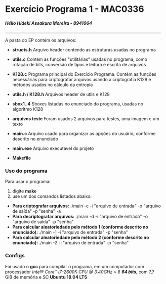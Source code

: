 # Exercício Programa 1 - MAC0336

##### Hélio Hideki Assakura Moreira - 8941064

___

A pasta do EP contém os arquivos:

* **structs.h**
  Arquivo header contendo as estruturas usadas no programa

* **utils.c**
  Contém as funções "utilitárias" usadas no programa, como rotação de bits, conversão de tipos e leitura e escrita de arquivos

* **K128.c**
  Programa principal do Exercício Programa. Contém as funções necessárias para criptografar arquivos usando a criptografia K128 e métodos usados no cálculo da entropia

* **utils.h / K128.h**
  Arquivos header de utils e K128

* **sbox1..4**
  Sboxes listadas no enunciado do programa, usadas no algoritmo K128

* **arquivos teste**
  Foram usados 2 arquivos para testes, uma imagem e um texto

* **main.c**
  Arquivo usado para organizar as opções do usuário, conforme descrito no enunciado

* **main.exe**
  Arquivo executável do projeto

* **Makefile**

### Uso do programa

Para usar o programa:
1. digite **make**
2. use um dos comandos listados abaixo:
  * **Para criptografar arquivos:** 
    ./main -c -i "arquivo de entrada" -o "arquivo de saída" -p "senha" -a
  * **Para decriptografar arquivos:**
    ./main -d -i "arquivo de entrada" -o "arquivo de saída" -p "senha"
  * **Para calcular aleatoriedade pelo método 1 (conforme descrito no enunciado):**
    ./main -1 -i "arquivo de entrada" -p "senha"
  * **Para calcular aleatoriedade pelo método 2  (conforme descrito no enunciado):**
    ./main -2 -i "arquivo de entrada" -p "senha"

### Configs

Foi usado o **gcc** para compilar o programa, em um computador com processador *Intel® Core™ i7-2600K CPU @ 3.40GHz × 8 **64 bits***, com 7,7 GiB de memória e SO **Ubuntu 18.04 LTS**
